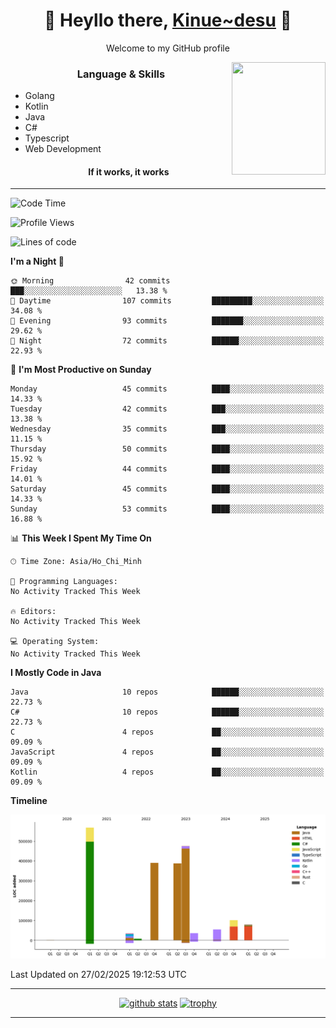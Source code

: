 <h1 align="center"> 🌸 Heyllo there, <a href="https://github.com/Kinue72">Kinue~desu</a> 🌸 </h1>
<p align="center"> Welcome to my GitHub profile </p>
<img align="right" src="https://i.imgur.com/yjwWPiL.png" width="150" height="180">

<h3 align="center"> Language & Skills </h3>

- Golang
- Kotlin
- Java
- C#
- Typescript
- Web Development
  <h4 align="center">If it works, it works</h4>
<hr>

<!--START_SECTION:waka-->
![Code Time](http://img.shields.io/badge/Code%20Time-16%20hrs%2021%20mins-blue)

![Profile Views](http://img.shields.io/badge/Profile%20Views-0-blue)

![Lines of code](https://img.shields.io/badge/From%20Hello%20World%20I%27ve%20Written-2.1%20million%20lines%20of%20code-blue)

**I'm a Night 🦉** 

```text
🌞 Morning                42 commits          ███░░░░░░░░░░░░░░░░░░░░░░   13.38 % 
🌆 Daytime                107 commits         █████████░░░░░░░░░░░░░░░░   34.08 % 
🌃 Evening                93 commits          ███████░░░░░░░░░░░░░░░░░░   29.62 % 
🌙 Night                  72 commits          ██████░░░░░░░░░░░░░░░░░░░   22.93 % 
```
📅 **I'm Most Productive on Sunday** 

```text
Monday                   45 commits          ████░░░░░░░░░░░░░░░░░░░░░   14.33 % 
Tuesday                  42 commits          ███░░░░░░░░░░░░░░░░░░░░░░   13.38 % 
Wednesday                35 commits          ███░░░░░░░░░░░░░░░░░░░░░░   11.15 % 
Thursday                 50 commits          ████░░░░░░░░░░░░░░░░░░░░░   15.92 % 
Friday                   44 commits          ████░░░░░░░░░░░░░░░░░░░░░   14.01 % 
Saturday                 45 commits          ████░░░░░░░░░░░░░░░░░░░░░   14.33 % 
Sunday                   53 commits          ████░░░░░░░░░░░░░░░░░░░░░   16.88 % 
```


📊 **This Week I Spent My Time On** 

```text
🕑︎ Time Zone: Asia/Ho_Chi_Minh

💬 Programming Languages: 
No Activity Tracked This Week

🔥 Editors: 
No Activity Tracked This Week

💻 Operating System: 
No Activity Tracked This Week
```

**I Mostly Code in Java** 

```text
Java                     10 repos            ██████░░░░░░░░░░░░░░░░░░░   22.73 % 
C#                       10 repos            ██████░░░░░░░░░░░░░░░░░░░   22.73 % 
C                        4 repos             ██░░░░░░░░░░░░░░░░░░░░░░░   09.09 % 
JavaScript               4 repos             ██░░░░░░░░░░░░░░░░░░░░░░░   09.09 % 
Kotlin                   4 repos             ██░░░░░░░░░░░░░░░░░░░░░░░   09.09 % 
```



**Timeline**

![Lines of Code chart](https://raw.githubusercontent.com/Kinue72/Kinue72/main/assets/bar_graph.png)


 Last Updated on 27/02/2025 19:12:53 UTC
<!--END_SECTION:waka-->

<hr>

<p align="center">
  <a href="https://github.com/anuraghazra/github-readme-stats"><img src="https://github-readme-stats.vercel.app/api?username=Kinue72&show_icons=true&include_all_commits=true&theme=nord" alt="github stats"></a>
  <a href="https://github.com/ryo-ma/github-profile-trophy"><img src="https://github-profile-trophy.vercel.app/?username=Kinue72&theme=nord" alt="trophy"></a>
</p>

<hr>
